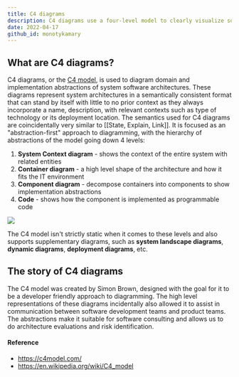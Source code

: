 ```yaml
---
title: C4 diagrams
description: C4 diagrams use a four-level model to clearly visualize software system architecture, helping teams understand system context, containers, components, and code implementation.
date: 2022-04-17
github_id: monotykamary
---
```


## What are C4 diagrams?

C4 diagrams, or the [C4 model](https://c4model.com/), is used to diagram domain and implementation abstractions of system software architectures. These diagrams represent system architectures in a semantically consistent format that can stand by itself with little to no prior context as they always incorporate a name, description, with relevant contexts such as type of technology or its deployment location. The semantics used for C4 diagrams are coincidentally very similar to [[State, Explain, Link]]. It is focused as an "abstraction-first" approach to diagramming, with the hierarchy of abstractions of the model going down 4 levels:

1. **System Context diagram** - shows the context of the entire system with related entities
2. **Container diagram** - a high level shape of the architecture and how it fits the IT environment
3. **Component diagram** - decompose containers into components to show implementation abstractions
4. **Code** - shows how the component is implemented as programmable code

![](assets/c4-diagrams_c4-overview.webp)

The C4 model isn't strictly static when it comes to these levels and also supports supplementary diagrams, such as **system landscape diagrams**, **dynamic diagrams**, **deployment diagrams**, etc.

## The story of C4 diagrams

The C4 model was created by Simon Brown, designed with the goal for it to be a developer friendly approach to diagramming. The high level representations of these diagrams incidentally also allowed it to assist in communication between software development teams and product teams. The abstractions make it suitable for software consulting and allows us to do architecture evaluations and risk identification.

#### Reference

- <https://c4model.com/>
- <https://en.wikipedia.org/wiki/C4_model>

